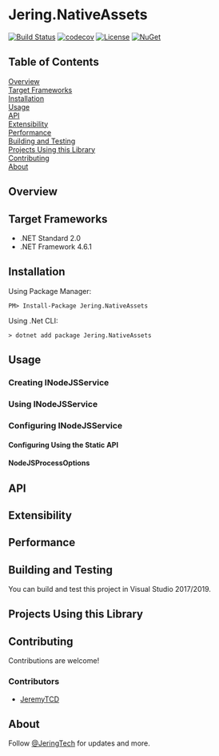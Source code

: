 # Jering.NativeAssets
[![Build Status](https://dev.azure.com/JeringTech/NativeAssets/_apis/build/status/Jering.NativeAssets-CI?branchName=master)](https://dev.azure.com/JeringTech/NativeAssets/_build/latest?definitionId=1?branchName=master)
[![codecov](https://codecov.io/gh/JeringTech/NativeAssets/branch/master/graph/badge.svg)](https://codecov.io/gh/JeringTech/NativeAssets)
[![License](https://img.shields.io/badge/license-Apache%202.0-blue.svg)](https://github.com/Pkcs11Interop/Pkcs11Interop/blob/master/LICENSE.md)
[![NuGet](https://img.shields.io/nuget/vpre/Jering.NativeAssets.svg?label=nuget)](https://www.nuget.org/packages/Jering.NativeAssets/)

## Table of Contents
[Overview](#overview)  
[Target Frameworks](#target-frameworks)  
[Installation](#installation)  
[Usage](#usage)  
[API](#api)  
[Extensibility](#extensibility)  
[Performance](#performance)  
[Building and Testing](#building-and-testing)  
[Projects Using this Library](#projects-using-this-library)  
[Contributing](#contributing)  
[About](#about)  

## Overview

## Target Frameworks
- .NET Standard 2.0
- .NET Framework 4.6.1
 
## Installation
Using Package Manager:
```
PM> Install-Package Jering.NativeAssets
```
Using .Net CLI:
```
> dotnet add package Jering.NativeAssets
```

## Usage
### Creating INodeJSService

### Using INodeJSService

### Configuring INodeJSService

#### Configuring Using the Static API

#### NodeJSProcessOptions

## API

## Extensibility

## Performance

## Building and Testing
You can build and test this project in Visual Studio 2017/2019.

## Projects Using this Library

## Contributing
Contributions are welcome!

### Contributors
- [JeremyTCD](https://github.com/JeremyTCD)

## About
Follow [@JeringTech](https://twitter.com/JeringTech) for updates and more.
